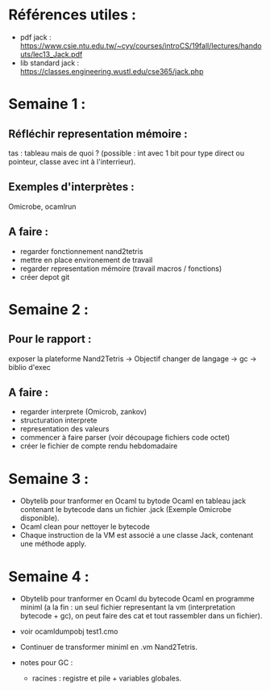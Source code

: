 # Références utiles :
- pdf jack : https://www.csie.ntu.edu.tw/~cyy/courses/introCS/19fall/lectures/handouts/lec13_Jack.pdf
- lib standard jack : https://classes.engineering.wustl.edu/cse365/jack.php

# Semaine 1 :

## Réfléchir representation mémoire :
tas : tableau mais de quoi ? (possible : int avec 1 bit pour type direct ou pointeur, classe avec int à l'interrieur).

## Exemples d'interprètes :
Omicrobe, ocamlrun

## A faire :
- regarder fonctionnement nand2tetris
- mettre en place environement de travail
- regarder representation mémoire (travail macros / fonctions)
- créer depot git



# Semaine 2 : 

## Pour le rapport :
exposer la plateforme Nand2Tetris -> Objectif changer de langage -> gc -> biblio d'exec

## A faire : 
- regarder interprete (Omicrob, zankov)
- structuration interprete
- representation des valeurs
- commencer à faire parser (voir découpage fichiers code octet)
- créer le fichier de compte rendu hebdomadaire



# Semaine 3 :

- Obytelib pour tranformer en Ocaml tu bytode Ocaml en tableau jack contenant le bytecode dans un fichier .jack (Exemple Omicrobe disponible).
- Ocaml clean pour nettoyer le bytecode 
- Chaque instruction de la VM est associé a une classe Jack, contenant une méthode apply. 

# Semaine 4 :

- Obytelib pour tranformer en Ocaml du bytecode Ocaml en programme miniml (a la fin : un seul fichier representant la vm (interpretation bytecode + gc), on peut faire des cat et tout rassembler dans un fichier).
- voir ocamldumpobj test1.cmo
- Continuer de transformer miniml en .vm Nand2Tetris. 

- notes pour GC : 
  - racines : registre et pile + variables globales.

